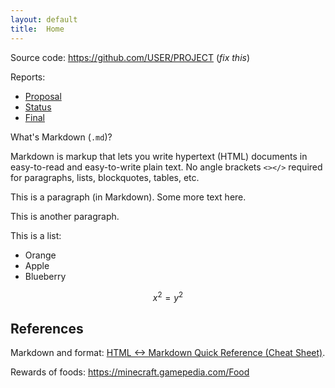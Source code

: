 ```yaml
---
layout: default
title:  Home
---
```


Source code: https://github.com/USER/PROJECT (_fix this_)

Reports:

- [Proposal](proposal.html)
- [Status](status.html)
- [Final](final.html)

What's Markdown (`.md`)?

Markdown is markup that lets you write hypertext (HTML) documents
in easy-to-read and easy-to-write plain text.
No angle brackets `<></>` required for
paragraphs, lists, blockquotes, tables, etc.


This is a paragraph (in Markdown). Some more
text here.

This is another paragraph.

This is a list:

- Orange
- Apple
- Blueberry

$$x^2 = y^2$$

## References
Markdown and format: [HTML <-> Markdown Quick Reference (Cheat Sheet)][quickref].


[quickref]: https://github.com/mundimark/quickrefs/blob/master/HTML.md
Rewards of foods: https://minecraft.gamepedia.com/Food
